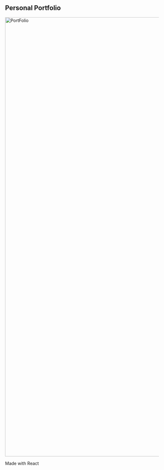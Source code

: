 ## Personal Portfolio
<img width="1440" alt="PortFolio" src="https://github.com/Bakuchiol/Bakuchiol.github.io/assets/117557313/81209635-3e1c-44ba-979e-bae181d4851b">

Made with React
